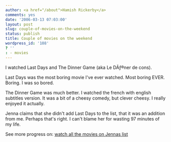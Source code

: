 ```yaml
---
author: <a href="/about">Hamish Rickerby</a>
comments: yes
date: '2006-03-13 07:03:00'
layout: post
slug: couple-of-movies-on-the-weekend
status: publish
title: Couple of movies on the weekend
wordpress_id: '108'
? ''
: - movies
---
```


<div>
<div>

I watched Last Days and The Dinner Game (aka Le DÃƒ®ner de cons).

Last Days was the most boring movie I've ever watched.  Most boring EVER.  Boring.  I was so bored.

The Dinner Game was much better.  I watched the french with english subtitles version.  It was a bit of a cheesy comedy, but clever cheesy.  I really enjoyed it actually.

Jenna claims that she didn't add Last Days to the list, that it was an addition from me.  Perhaps that's right.  I can't blame her for wasting 97 minutes of my life.

</div>
<div>See more progress on: <a href="http://www.43things.com/people/progress/rickerbh?on=1867393">watch all the movies on Jennas list</a></div>
</div>